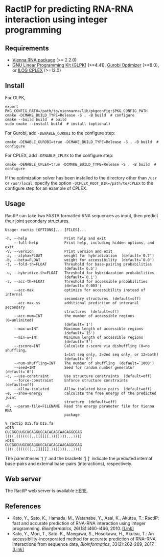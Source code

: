 RactIP for predicting RNA-RNA interaction using integer programming
===================================================================

Requirements
------------

* [Vienna RNA package](http://www.tbi.univie.ac.at/~ivo/RNA/) (>= 2.2.0)
* [GNU Linear Programming Kit (GLPK)](http://www.gnu.org/software/glpk/) (>=4.41),
  [Gurobi Optimizer](http://www.gurobi.com/) (>=8.0),
  or [ILOG CPLEX](http://www.ibm.com/software/products/ibmilogcple/) (>=12.0)

Install
-------

For GLPK,

	export PKG_CONFIG_PATH=/path/to/viennarna/lib/pkgconfig:$PKG_CONFIG_PATH
	cmake -DCMAKE_BUILD_TYPE=Release -S . -B build  # configure
	cmake --build build  # build
	sudo cmake --install build  # install (optional)

For Gurobi, add ``-DENABLE_GUROBI`` to the configure step:

	cmake -DENABLE_GUROBI=true -DCMAKE_BUILD_TYPE=Release -S . -B build  # configure

For CPLEX, add ``-DENABLE_CPLEX`` to the configure step:

	cmake -DENABLE_CPLEX=true -DCMAKE_BUILD_TYPE=Release -S . -B build  # configure

If the optimization solver has been installed to the directory other than ``/usr`` or ``/usr/local``, specify the option ``-DCPLEX_ROOT_DIR=/path/to/CPLEX`` to the configure step for an example of CPLEX.

Usage
-----

RactIP can take two FASTA formatted RNA sequences as input, then
predict their joint secondary structures.

	Usage: ractip [OPTIONS]... [FILES]...

	-h, --help                 Print help and exit
	    --full-help            Print help, including hidden options, and exit
	-V, --version              Print version and exit
	-a, --alpha=FLOAT          weight for hybridization  (default=`0.7')
	-b, --beta=FLOAT           weight for accessibility  (default=`0.0')
  	-t, --fold-th=FLOAT        Threshold for base-pairing probabilities
                               (default=`0.5')
	-u, --hybridize-th=FLOAT   Threshold for hybridazation probabilities
                               (default=`0.1')
	-s, --acc-th=FLOAT         Threshold for accessible probabilities
                               (default=`0.003')
	    --acc-max              optimize for accessibility instead of internal
                               secondary structures  (default=off)
	    --acc-max-ss           additional prediction of interanal secondary
                               structures  (default=off)
	    --acc-num=INT          the number of accessible regions (0=unlimited)
                               (default=`1')
	    --max-w=INT            Maximum length of accessible regions
                               (default=`15')
	    --min-w=INT            Minimum length of accessible regions
                               (default=`5')
	    --zscore=INT           Calculate z-score via dishuffling (0=no shuffling,
                               1=1st seq only, 2=2nd seq only, or 12=both)
                               (default=`0')
	    --num-shuffling=INT    The number of shuffling  (default=`1000')
	    --seed=INT             Seed for random number generator  (default=`0')
	-c, --use-constraint       Use structure constraints  (default=off)
	    --force-constraint     Enforce structure constraints  (default=off)
	    --allow-isolated       Allow isolated base-pairs  (default=off)
	-e, --show-energy          calculate the free energy of the predicted joint
                               structure  (default=off)
	-P, --param-file=FILENAME  Read the energy parameter file for Vienna RNA
                               package

	% ractip DIS.fa DIS.fa
	>DIS
	CUCGGCUUGCUGAGGUGCACACAGCAAGAGGCGAG
	((((.(((((((..[[[[[[.)))))))...))))
	>DIS
	CUCGGCUUGCUGAGGUGCACACAGCAAGAGGCGAG
	((((.(((((((..]]]]]].)))))))...))))

The parentheses '( )' and the brackets '[ ]' indicate the predicted
internal base-pairs and external base-pairs (interactions),
respectively. 

Web server
----------
The RactIP web server is available [HERE](http://ws.sato-lab.org/rtips/ractip/).

References
----------

* Kato, Y., Sato, K., Hamada, M., Watanabe, Y., Asai, K., Akutsu, T.:
  RactIP: fast and accurate prediction of RNA-RNA interaction using
  integer programming. *Bioinformatics*, 26(18):i460-i466, 2010. [[Link]](https://academic.oup.com/bioinformatics/article/26/18/i460/205351)
* Kato, Y., Mori, T., Sato, K., Maegawa, S., Hosokawa, H., Akutsu, T.:
  An accessibility-incorporated method for accurate prediction of RNA–RNA 
  interactions from sequence data, *Bioinformatics*, 33(2):202-209, 2017. [[Link]](https://academic.oup.com/bioinformatics/article/33/2/202/2525711)
